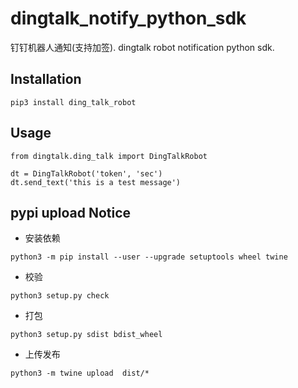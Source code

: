 # dingtalk_notify_python_sdk
钉钉机器人通知(支持加签). dingtalk robot notification python sdk.

## Installation

```
pip3 install ding_talk_robot
```

## Usage

```
from dingtalk.ding_talk import DingTalkRobot

dt = DingTalkRobot('token', 'sec')
dt.send_text('this is a test message')
```

## pypi upload Notice 

* 安装依赖

```
python3 -m pip install --user --upgrade setuptools wheel twine

```

* 校验

```
python3 setup.py check
```

* 打包

```
python3 setup.py sdist bdist_wheel
```

* 上传发布

```
python3 -m twine upload  dist/*
```
